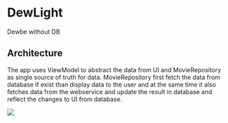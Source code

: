 # DewLight
Dewbe without DB
## Architecture
The app uses ViewModel to abstract the data from UI and MovieRepository as single source of truth for data. MovieRepository first fetch the data from database if exist than display data to the user and at the same time it also fetches data from the webservice and update the result in database and reflect the changes to UI from database.

![](https://github.com/burhanrashid52/YoutubeAnimation/blob/master/gifs/archtiture.png)
